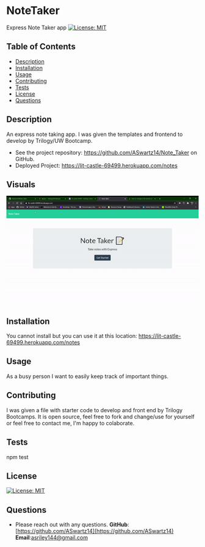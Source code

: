 # NoteTaker

Express Note Taker app
[![License: MIT](https://img.shields.io/badge/License-MIT-yellow.svg)](https://opensource.org/licenses/MIT)

## Table of Contents

- [Description](#description)
- [Installation](#installation)
- [Usage](#usage)
- [Contributing](#contributing)
- [Tests](#test)
- [License](#license)
- [Questions](#questions)

## Description

An express note taking app. I was given the templates and frontend to develop by Trilogy/UW Bootcamp.

- See the project repository: https://github.com/ASwartz14/Note_Taker on GitHub.
- Deployed Project: https://lit-castle-69499.herokuapp.com/notes

## Visuals

![NoteTaker](https://github.com/ASwartz14/Note_Taker/blob/master/public/assets/ezgif.com-gif-maker%20(3).gif)

## Installation

You cannot install but you can use it at this location: https://lit-castle-69499.herokuapp.com/notes

## Usage

As a busy person I want to easily keep track of important things.

## Contributing

I was given a file with starter code to develop and front end by Trilogy Bootcamps. It is open source, feel free to fork and change/use for yourself or feel free to contact me, I'm happy to colaborate.

## Tests

npm test

## License

[![License: MIT](https://img.shields.io/badge/License-MIT-yellow.svg)](https://opensource.org/licenses/MIT)

## Questions

- Please reach out with any questions.
  **GitHub**: [https://github.com/ASwartz14](https://github.com/ASwartz14)
  **Email**:asriley144@gmail.com
